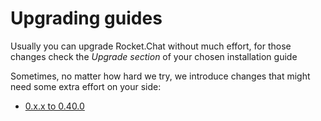 # Upgrading guides

Usually you can upgrade Rocket.Chat without much effort,
for those changes check the _Upgrade section_ of your chosen installation guide

Sometimes, no matter how hard we try, we introduce changes that
might need some extra effort on your side: 

- [0.x.x to 0.40.0](1.%20From%200.x.x%20to%200.40.0)